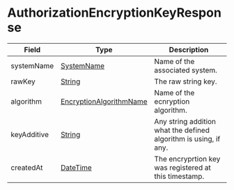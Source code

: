 # AuthorizationEncryptionKeyResponse

Field | Type | Description
--- | --- | ---
systemName | [SystemName](../primitives.md#systemname) | Name of the associated system.
rawKey | [String](../primitives.md#string) | The raw string key.
algorithm | [EncryptionAlgorithmName](../primitives.md#encryptionalgorithmname) | Name of the ecnryption algorithm.
keyAdditive | [String](../primitives.md#string) | Any string addition what the defined algorithm is using, if any.
createdAt | [DateTime](../primitives.md#datetime) | The encryprtion key was registered at this timestamp.
